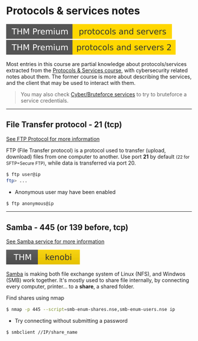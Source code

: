 # Protocols & services notes

[![protocolsandservers](../../_badges/thmp/protocolsandservers.svg)](https://tryhackme.com/room/protocolsandservers)
[![protocolsandservers2](../../_badges/thmp/protocolsandservers2.svg)](https://tryhackme.com/room/protocolsandservers2)

Most entries in this course are partial knowledge about protocols/services extracted from the [Protocols & Services course](/info/networking/protocols/index.md), with cybersecurity related notes about them. The former course is more about describing the services, and the client that may be used to interact with them.

> You may also check [Cyber/Bruteforce services](/cyber/random/crack_password/bruteforce.md) to try to bruteforce a service credentials.

<hr class="sr">

## File Transfer protocol - 21 (tcp)

[See FTP Protocol for more information](/info/networking/protocols/index.md#-ftp---21-tcp)

<div class="row row-cols-md-2"><div>

FTP (File Transfer protocol) is a protocol used to transfer (upload, download) files from one computer to another. Use port **21** by default <small>(22 for SFTP=Secure FTP)</small>, while data is transferred via port 20.

```bash
$ ftp user@ip
ftp> ...
```
</div><div>

* Anonymous user may have been enabled

```bash
$ ftp anonymous@ip
```
</div></div>

<hr class="sl">

## Samba - 445 (or 139 before, tcp)

[See Samba service for more information](/info/networking/protocols/index.md#samba---445-or-139-before-tcp)

[![kenobi](../../_badges/thm/kenobi.svg)](https://tryhackme.com/room/kenobi)

<div class="row row-cols-md-2"><div>

[Samba](https://www.samba.org/) is making both file exchange system of Linux (NFS), and Windwos (SMB) work together. It's mostly used to share file internally, by connecting every computer, printer... to a **share**, a shared folder.

Find shares using nmap

```bash
$ nmap -p 445 --script=smb-enum-shares.nse,smb-enum-users.nse ip
```
</div><div>

* Try connecting without submitting a password

```bash
$ smbclient //IP/share_name
```
</div></div>